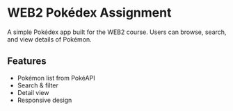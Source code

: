 # WEB2 Pokédex Assignment

A simple Pokédex app built for the WEB2 course. Users can browse, search, and view details of Pokémon.

## Features

- Pokémon list from PokéAPI  
- Search & filter  
- Detail view  
- Responsive design  